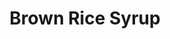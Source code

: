 ---
layout: post
title:  "Brown Rice Syrup"
categories: sugar
gi: 64
description: Brown Rice Syrup is sometimes made from a barley and rice mixture and sometimes just rice. It is highly refined and concentrated but does include a few trace minerals&#58; magnesium, manganese and zinc.
---